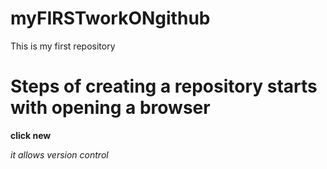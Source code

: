 # myFIRSTworkONgithub
This is my first repository
# Steps of creating a repository starts with opening a browser #
**click new**

*it allows version control*
